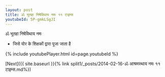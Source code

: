 ```yaml
---
layout: post
title: ॐ भूतहा निषेविथाय नमः ११ टाइम्स
youtubeId: 5P-gmkLSgJI
---
```

 
 
 ॐ भूतहा निषेविथाय नमः  
 
 -  जिसे योर के शिक्षकों द्वारा पूजा जाता है 
 
  
 
  
 
 
 
 
 
 


{% include youtubePlayer.html id=page.youtubeId %}
 
[Next]({{ site.baseurl }}{% link  split1/_posts/2014-02-16-ॐ आश्रमस्थाय नमः ११ टाइम्स.md%})
 
